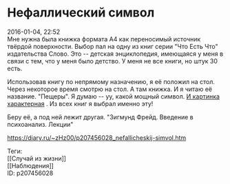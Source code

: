 Нефаллический символ
=====================

   
 2016-01-04, 22:52   
  Мне нужна была книжка формата A4 как переносимый источник твёрдой поверхности. Выбор пал на одну из книг серии "Что Есть Что" издательства Слово. Это -- детская энциклопедия, имеющаяся у меня в связи с тем, что у меня было детство. У меня не все книги, но штук 30 есть.   
   
 Использовав книгу по непрямому назначению, я её положил на стол. Через некоторое время смотрю на стол. А там книжка. И я читаю её название. "Пещеры". Я думаю -- уу, какой мощный символ.  [И картинка характерная](https://i.imgur.com/ng23EV2.jpg)  . Из всех книг я выбрал именно эту!   
   
 Беру её, а под ней лежит другая. "Зигмунд Фрейд. Введение в психоанализ. Лекции"   
    
 <https://diary.ru/~zHz00/p207456028_nefallicheskij-simvol.htm>   
   
 Теги:   
 [[Случай из жизни]]   
 [[Наблюдения]]   
 ID: p207456028